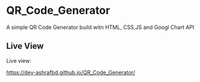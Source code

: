 # QR_Code_Generator

A simple QR Code Generator build witn HTML, CSS,JS and Googl Chart API

## Live View

Live view:

https://dev-ashrafbd.github.io/QR_Code_Generator/
